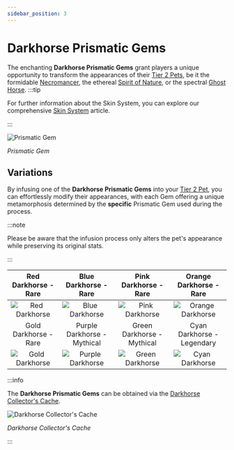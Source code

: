 ```yaml
---
sidebar_position: 3
---
```


# Darkhorse Prismatic Gems

The enchanting **Darkhorse Prismatic Gems** grant players a unique opportunity to transform the appearances of their [Tier 2 Pets](/category/pets), be it the formidable [Necromancer](/crafting/pets/Necromancer), the ethereal [Spirit of Nature](/crafting/pets/spirit-of-nature), or the spectral [Ghost Horse](/crafting/pets/ghost-horse).
:::tip

For further information about the Skin System, you can explore our comprehensive [Skin System](/skin-system) article.

:::

![Prismatic Gem](/img/items/jewels/prismatic-gem.png)

_Prismatic Gem_

## Variations

By infusing one of the **Darkhorse Prismatic Gems** into your [Tier 2 Pet](/category/pets), you can effortlessly modify their appearances, with each Gem offering a unique metamorphosis determined by the **specific** Prismatic Gem used during the process.

:::note

Please be aware that the infusion process only alters the pet's appearance while preserving its original stats.

:::

|                  Red Darkhorse - Rare                  |                   Blue Darkhorse - Rare                    |                  Pink Darkhorse - Rare                   |                  Orange Darkhorse - Rare                   |
| :----------------------------------------------------: | :--------------------------------------------------------: | :------------------------------------------------------: | :--------------------------------------------------------: |
|  ![Red Darkhorse](/img/items/pets/red-dark-horse.jpg)  |   ![Blue Darkhorse](/img/items/pets/blue-dark-horse.jpg)   |  ![Pink Darkhorse](/img/items/pets/pink-dark-horse.jpg)  | ![Orange Darkhorse](/img/items/pets/orange-dark-horse.jpg) |
|                 Gold Darkhorse - Rare                  |                Purple Darkhorse - Mythical                 |                Green Darkhorse - Mythical                |                 Cyan Darkhorse - Legendary                 |
| ![Gold Darkhorse](/img/items/pets/gold-dark-horse.jpg) | ![Purple Darkhorse](/img/items/pets/purple-dark-horse.jpg) | ![Green Darkhorse](/img/items/pets/green-dark-horse.jpg) |   ![Cyan Darkhorse](/img/items/pets/cyan-dark-horse.jpg)   |

:::info

The **Darkhorse Prismatic Gems** can be obtained via the [Darkhorse Collector's Cache](/skin-system#jagod-di).

![Darkhorse Collector's Cache](/img/items/item-bags/darkhorse-cache.png)

_Darkhorse Collector's Cache_

:::
